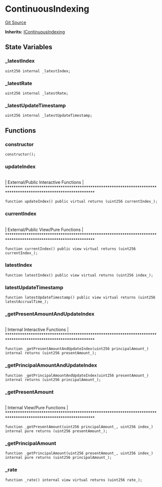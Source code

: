 # ContinuousIndexing
[Git Source](https://github.com/MZero-Labs/protocol/blob/45d6176ce6231b36efc0c52a2961774481e32ec1/src/ContinuousIndexing.sol)

**Inherits:**
[IContinuousIndexing](/src/interfaces/IContinuousIndexing.sol/interface.IContinuousIndexing.md)


## State Variables
### _latestIndex

```solidity
uint256 internal _latestIndex;
```


### _latestRate

```solidity
uint256 internal _latestRate;
```


### _latestUpdateTimestamp

```solidity
uint256 internal _latestUpdateTimestamp;
```


## Functions
### constructor


```solidity
constructor();
```

### updateIndex

\
|                                      External/Public Interactive Functions                                       |
\*****************************************************************************************************************


```solidity
function updateIndex() public virtual returns (uint256 currentIndex_);
```

### currentIndex

\
|                                       External/Public View/Pure Functions                                        |
\*****************************************************************************************************************


```solidity
function currentIndex() public view virtual returns (uint256 currentIndex_);
```

### latestIndex


```solidity
function latestIndex() public view virtual returns (uint256 index_);
```

### latestUpdateTimestamp


```solidity
function latestUpdateTimestamp() public view virtual returns (uint256 latestAccrualTime_);
```

### _getPresentAmountAndUpdateIndex

\
|                                          Internal Interactive Functions                                          |
\*****************************************************************************************************************


```solidity
function _getPresentAmountAndUpdateIndex(uint256 principalAmount_) internal returns (uint256 presentAmount_);
```

### _getPrincipalAmountAndUpdateIndex


```solidity
function _getPrincipalAmountAndUpdateIndex(uint256 presentAmount_) internal returns (uint256 principalAmount_);
```

### _getPresentAmount

\
|                                           Internal View/Pure Functions                                           |
\*****************************************************************************************************************


```solidity
function _getPresentAmount(uint256 principalAmount_, uint256 index_) internal pure returns (uint256 presentAmount_);
```

### _getPrincipalAmount


```solidity
function _getPrincipalAmount(uint256 presentAmount_, uint256 index_) internal pure returns (uint256 principalAmount_);
```

### _rate


```solidity
function _rate() internal view virtual returns (uint256 rate_);
```

